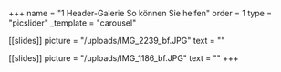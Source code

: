 +++
name = "1 Header-Galerie So können Sie helfen"
order = 1
type = "picslider"
_template = "carousel"

[[slides]]
picture = "/uploads/IMG_2239_bf.JPG"
text = ""

[[slides]]
picture = "/uploads/IMG_1186_bf.JPG"
text = ""
+++

